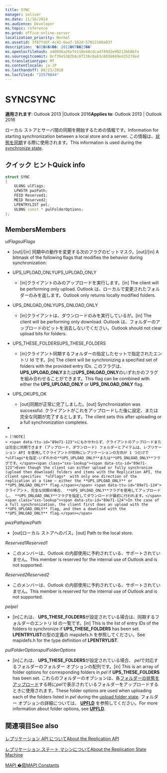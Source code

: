 ```yaml
---
title: SYNC
manager: soliver
ms.date: 11/16/2014
ms.audience: Developer
ms.topic: reference
ms.prod: office-online-server
localization_priority: Normal
ms.assetid: 3f07fddf-4c42-6ea7-162d-57022166a83f
description: '�ŏI�X�V��: 2011�N7��23��'
ms.openlocfilehash: a40046a26efe118e48cdca4749d2e99212bb8bfe
ms.sourcegitcommit: 0cf39e5382b8c6f236c8a63c6036849ed3527ded
ms.translationtype: MT
ms.contentlocale: ja-JP
ms.lasthandoff: 08/23/2018
ms.locfileid: "22579844"
---
```

# <a name="sync"></a><span data-ttu-id="89e71-103">SYNC</span><span class="sxs-lookup"><span data-stu-id="89e71-103">SYNC</span></span>

  
  
<span data-ttu-id="89e71-104">**適用されます**: Outlook 2013 |Outlook 2016</span><span class="sxs-lookup"><span data-stu-id="89e71-104">**Applies to**: Outlook 2013 | Outlook 2016</span></span> 
  
<span data-ttu-id="89e71-105">ローカル ストアとサーバ間の同期を開始するための情報です。</span><span class="sxs-lookup"><span data-stu-id="89e71-105">Information for starting synchronization between a local store and a server.</span></span> <span data-ttu-id="89e71-106">この情報は、[状態を同期](synchronize-state.md)する際に使用されます。</span><span class="sxs-lookup"><span data-stu-id="89e71-106">This information is used during the [synchronize state](synchronize-state.md).</span></span>
  
## <a name="quick-info"></a><span data-ttu-id="89e71-107">クイック ヒント</span><span class="sxs-lookup"><span data-stu-id="89e71-107">Quick info</span></span>

```cpp
struct SYNC 
{ 
    ULONG ulFlags; 
    LPWSTR pwzPath; 
    FEID Reserved1; 
    MEID Reserved2; 
    LPENTRYLIST pel; 
    ULONG const * pulFolderOptions; 
};
```

## <a name="members"></a><span data-ttu-id="89e71-108">Members</span><span class="sxs-lookup"><span data-stu-id="89e71-108">Members</span></span>

 <span data-ttu-id="89e71-109">_ulFlags_</span><span class="sxs-lookup"><span data-stu-id="89e71-109">_ulFlags_</span></span>
  
- <span data-ttu-id="89e71-110">[out]/[in] 同期中の動作を変更する次のフラグのビットマスク。</span><span class="sxs-lookup"><span data-stu-id="89e71-110">[out]/[in] A bitmask of the following flags that modifies the behavior during synchronization:</span></span>
    
- <span data-ttu-id="89e71-111">UPS_UPLOAD_ONLY</span><span class="sxs-lookup"><span data-stu-id="89e71-111">UPS_UPLOAD_ONLY</span></span>
    
  - <span data-ttu-id="89e71-112">[in]クライアントのみのアップロードを実行します。</span><span class="sxs-lookup"><span data-stu-id="89e71-112">[in] The client will be performing only upload.</span></span> <span data-ttu-id="89e71-113">Outlook は、ローカルで変更されたフォルダーのみを返します。</span><span class="sxs-lookup"><span data-stu-id="89e71-113">Outlook only returns locally modified folders.</span></span>
    
- <span data-ttu-id="89e71-114">UPS_DNLOAD_ONLY</span><span class="sxs-lookup"><span data-stu-id="89e71-114">UPS_DNLOAD_ONLY</span></span>
    
  - <span data-ttu-id="89e71-115">[in]クライアントは、ダウンロードのみを実行しているが。</span><span class="sxs-lookup"><span data-stu-id="89e71-115">[in] The client will be performing only download.</span></span> <span data-ttu-id="89e71-116">Outlook は、フォルダーのアップロードのビットを消去しないでください。</span><span class="sxs-lookup"><span data-stu-id="89e71-116">Outlook should not clear upload bits for folders.</span></span>
    
- <span data-ttu-id="89e71-117">UPS_THESE_FOLDERS</span><span class="sxs-lookup"><span data-stu-id="89e71-117">UPS_THESE_FOLDERS</span></span>
    
  - <span data-ttu-id="89e71-118">[in]クライアント同期するフォルダーの指定したセットで指定されたエントリ Id です。</span><span class="sxs-lookup"><span data-stu-id="89e71-118">[in] The client will be synchronizing a specified set of folders with the provided entry IDs.</span></span> <span data-ttu-id="89e71-119">このフラグは、 **UPS_UPLOAD_ONLY**または**UPS_DNLOAD_ONLY**のいずれかのフラグを組み合わせることができます。</span><span class="sxs-lookup"><span data-stu-id="89e71-119">This flag can be combined with either the **UPS_UPLOAD_ONLY** or **UPS_DNLOAD_ONLY** flag.</span></span> 
    
- <span data-ttu-id="89e71-120">UPS_OK</span><span class="sxs-lookup"><span data-stu-id="89e71-120">UPS_OK</span></span>
    
  - <span data-ttu-id="89e71-121">[out]同期が正常に完了しました。</span><span class="sxs-lookup"><span data-stu-id="89e71-121">[out] Synchronization was successful.</span></span> <span data-ttu-id="89e71-122">クライアントがこれをアップロードした後に設定、または完全な同期が完了するとします。</span><span class="sxs-lookup"><span data-stu-id="89e71-122">The client sets this after uploading or a full synchronization completes.</span></span>
    
- 
    
    > [!NOTE]
    > <span data-ttu-id="89e71-123">にもかかわらず、クライアントのアップロードまたは完全に同期できます (アップロード、ダウンロード) フォルダーとアイテムは、レプリケーション API を使用してクライアントが同時にレプリケーションの方向が 1 つだけで*ulFlags*を指定-いずれかの**UPS_UPLOAD_ONLY**または**UPS_DNLOAD_ONLY**フラグです。</span><span class="sxs-lookup"><span data-stu-id="89e71-123">Even though the client can either upload or fully synchronize (upload then download) folders and items with the Replication API, the client specifies  *ulFlags*  with only one direction of the replication at a time — either the **UPS_UPLOAD_ONLY** or **UPS_DNLOAD_ONLY** flag.</span></span> <span data-ttu-id="89e71-124">クライアント、完全な同期の場合、 **UPS_UPLOAD_ONLY**フラグを使用してアップロードし、 **UPS_DNLOAD_ONLY**フラグを指定してダウンロードが最初に行われます。</span><span class="sxs-lookup"><span data-stu-id="89e71-124">In the case of a full synchronization, the client first does an upload with the **UPS_UPLOAD_ONLY** flag, and then a download with the **UPS_DNLOAD_ONLY** flag.</span></span> 
  
 <span data-ttu-id="89e71-125">_pwzPath_</span><span class="sxs-lookup"><span data-stu-id="89e71-125">_pwzPath_</span></span>
  
- <span data-ttu-id="89e71-126">[out]ローカル ストアへのパス。</span><span class="sxs-lookup"><span data-stu-id="89e71-126">[out] Path to the local store.</span></span>
    
 <span data-ttu-id="89e71-127">_Reserved1_</span><span class="sxs-lookup"><span data-stu-id="89e71-127">_Reserved1_</span></span>
  
- <span data-ttu-id="89e71-128">このメンバーは、Outlook の内部使用に予約されている、サポートされていません。</span><span class="sxs-lookup"><span data-stu-id="89e71-128">This member is reserved for the internal use of Outlook and is not supported.</span></span>
    
 <span data-ttu-id="89e71-129">_Reserved2_</span><span class="sxs-lookup"><span data-stu-id="89e71-129">_Reserved2_</span></span>
  
- <span data-ttu-id="89e71-130">このメンバーは、Outlook の内部使用に予約されている、サポートされていません。</span><span class="sxs-lookup"><span data-stu-id="89e71-130">This member is reserved for the internal use of Outlook and is not supported.</span></span>
    
 <span data-ttu-id="89e71-131">*pel*</span><span class="sxs-lookup"><span data-stu-id="89e71-131">*pel*</span></span> 
  
- <span data-ttu-id="89e71-132">[in]これは、 **UPS_THESE_FOLDERS**が設定されている場合は、同期するフォルダーのエントリ Id の一覧です。</span><span class="sxs-lookup"><span data-stu-id="89e71-132">[in] This is the list of entry IDs of the folders to synchronize if **UPS_THESE_FOLDERS** has been set.</span></span> <span data-ttu-id="89e71-133">**LPENTRYLIST**の型の定義の mapidefs.h を参照してください。</span><span class="sxs-lookup"><span data-stu-id="89e71-133">See mapidefs.h for the type definition of **LPENTRYLIST**.</span></span> 
    
 <span data-ttu-id="89e71-134">_pulFolderOptions_</span><span class="sxs-lookup"><span data-stu-id="89e71-134">_pulFolderOptions_</span></span>
  
- <span data-ttu-id="89e71-135">[in]これは、 **UPS_THESE_FOLDERS**が設定されている場合、 *pel*で対応するフォルダーのフォルダー オプションの配列です。</span><span class="sxs-lookup"><span data-stu-id="89e71-135">[in] This is an array of folder options for corresponding folders in  *pel*  if **UPS_THESE_FOLDERS** has been set.</span></span> <span data-ttu-id="89e71-136">これらのフォルダーのオプションは、各[フォルダーの状態をアップロード](upload-folder-state.md)する時に*pel*で表示されているフォルダーをアップロードするときに使用されます。</span><span class="sxs-lookup"><span data-stu-id="89e71-136">These folder options are used when uploading each of the folders listed in  *pel*  during the [upload folder state](upload-folder-state.md).</span></span> <span data-ttu-id="89e71-137">フォルダー オプションの詳細については、 **[UPFLD](upfld.md)** を参照してください。</span><span class="sxs-lookup"><span data-stu-id="89e71-137">For more information about folder options, see **[UPFLD](upfld.md)**.</span></span> 
    
## <a name="see-also"></a><span data-ttu-id="89e71-138">関連項目</span><span class="sxs-lookup"><span data-stu-id="89e71-138">See also</span></span>



[<span data-ttu-id="89e71-139">レプリケーション API について</span><span class="sxs-lookup"><span data-stu-id="89e71-139">About the Replication API</span></span>](about-the-replication-api.md)
  
[<span data-ttu-id="89e71-140">レプリケーション ステート マシンについて</span><span class="sxs-lookup"><span data-stu-id="89e71-140">About the Replication State Machine</span></span>](about-the-replication-state-machine.md)
  
[<span data-ttu-id="89e71-141">MAPI �萔</span><span class="sxs-lookup"><span data-stu-id="89e71-141">MAPI Constants</span></span>](mapi-constants.md)


